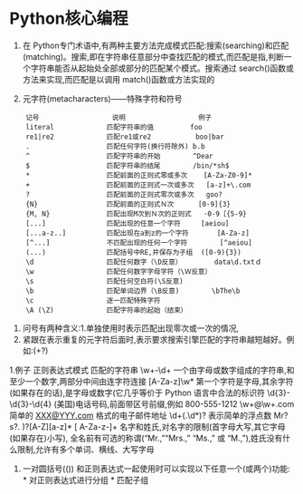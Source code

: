 # Python核心编程

1. 在 Python专门术语中,有两种主要方法完成模式匹配:搜索(searching)和匹配(matching)。搜索,即在字符串任意部分中查找匹配的模式,而匹配是指,判断一个字符串能否从起始处全部或部分的匹配某个模式。搜索通过 search()函数或方法来实现,而匹配是以调用 match()函数或方法实现的

1. 元字符(metacharacters)——特殊字符和符号
``` shell
	记号					说明					例子
	literal				匹配字符串的值			foo
	re1|re2				匹配re1或re2			boo|bar
	.					匹配任何字符(换行符除外) b.b
	^					匹配字符串的开始		^Dear
	$					匹配字符串的结尾		/bin/*sh$
	*					匹配前面的正则式零或多次	[A-Za-Z0-9]*
	+					匹配前面的正则式一次或多次	[a-z]+\.com
	?					匹配前面的正则式零次或多次	goo?
	{N}					匹配前面的正则式Ｎ次		[0-9]{3}
	{M, N} 				匹配出现M次到Ｎ次的正则式	·0-9［{5-9}
	[...]				匹配出现的任意一个字符		[aeiou]
	[...a-z..]			匹配出现在a到z的一个字符		[A-Za-z]
	[^...]				不匹配出现的任何一个字符		[^aeiou]
	(...)				匹配括号中RE,并保存为子组	([0-9){3})
	\d					匹配任何数字（\D反意）		data\d.txtｄ
	\w					匹配任何数字字母字符（\Ｗ反意）	
	\s					匹配任何空白符(\S反意)		
	\b					匹配单词边界（\B反意)		\bThe\b
	\c					逐一匹配特殊字符			
	\A (\Z)				匹配字符串的起始（结束）
```

1. 问号有两种含义:1.单独使用时表示匹配出现零次或一次的情况,
1. 紧跟在表示重复的元字符后面时,表示要求搜索引擎匹配的字符串越短越好。例如:(+?)

1.例子
	正则表达式模式					匹配的字符串
	\w+-\d+						一个由字母或数字组成的字符串,和至少一个数字,两部分中间由连字符连接
	[A-Za-z]\w*					第一个字符是字母,其余字符(如果存在的话),是字母或数字(它几乎等价于 Python 语言中合法的标识符
	\d{3}-\d{3}-\d{4}			(美国)电话号码,前面带区号前缀,例如 800-555-1212
	\w+@\w+\.com				简单的 XXX@YYY.com 格式的电子邮件地址
	\d+(\.\d*)?					表示简单的浮点数
	Mr?s?\. )?[A-Z][a-z]* [ A-Za-z-]+  名字和姓氏,对名字的限制(首字母大写,其它字母(如果存在)小写), 全名前有可选的称谓(“Mr.,”“Mrs.,” “Ms.,” 或 “M.,”),姓氏没有什么限制,允许有多个单词、横线、大写字母

1.	一对圆括号(()) 和正则表达式一起使用时可以实现以下任意一个(或两个)功能:
		* 对正则表达式进行分组
		* 匹配子组